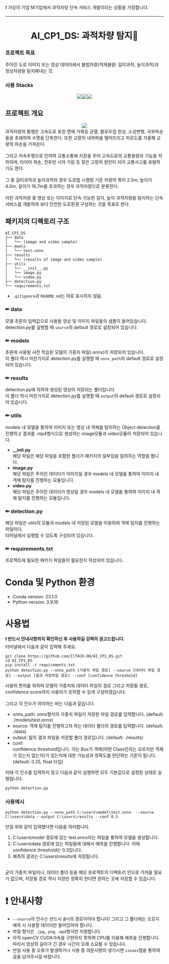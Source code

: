 ❗️ 가상의 기업 M기업에서 과적차량 단속 서비스 개발이라는 상황을 가정합니다.

---

# <div align="center">AI_CP1_DS: 과적차량 탐지🚛</div>
### 프로젝트 목표
주어진 도로 이미지 또는 영상 데이터에서 불법차량(적재불량: 길이과적, 높이과적)과 정상차량을 탐지해내는 것.
### 사용 Stacks
 <div style="margin: 0 auto; text-align: center;" align= "center"> <img src="https://img.shields.io/badge/Python-3776AB?style=for-the-badge&logo=Python&logoColor=white"><img src="https://img.shields.io/badge/YOLOv5-00FFFF?style=for-the-badge&logo=YOLO&logoColor=black"><img src="https://img.shields.io/badge/OpenCV-5C3EE8?style=for-the-badge&logo=OpenCV&logoColor=white"></div>

## 프로젝트 개요
 <div style="margin: 0 auto; text-align: center;" align= "center"><img src="https://img1.daumcdn.net/thumb/R1280x0/?scode=mtistory2&fname=https%3A%2F%2Fblog.kakaocdn.net%2Fdn%2Fbs5dn8%2FbtrGApdFKqy%2FZQCk39KOCdXr09YfVxsglk%2Fimg.jpg"></div>
과적차량의 통행은 고속도로 포장 면에 거북등 균열, 블로우업 현상, 소성변형, 국부파손들을 초래하여 수명을 단축한다. 또한 교량의 내하력을 떨어뜨리고 피로도를 가중해 교량의 파손을 가져온다.<br><br>
그리고 저속주행으로 인하여 교통소통에 지장을 주어 고속도로의 교통용량과 기능을 저하하며, 타이어 파손, 전후방 시야 가림 등 잦은 고장의 원인이 되어 교통사고를 유발하기도 한다.<br><br>
그 중 길이과적과 높이과적의 경우 도로법 시행령 기준 차량의 폭이 2.5m, 높이가 4.0m, 길이가 16.7m를 초과하는 경우 과적차량으로 분류한다.<br><Br>
이런 과적차량 중 영상 또는 이미지로 단속 가능한 길이, 높이 과적차량을 탐지하는 단속 서비스를 개발하여 보다 안전한 도로환경 구성하는 것을 목표로 한다.
 
 ## 패키지의 디렉토리 구조
 ```
 AI_CP1_DS
├── data
│   └── (image and video sample)
├── moels
│   └── test.onnx
├── results
│   └── (results of image and video sample)
├── utils
│   └── __init__.py
│   └── image.py
│   └── video.py
├── detection.py
└── requirements.txt
 ```
-  `.gitignore`과 `README.md`는 따로 표시하지 않음.

### ✏ data
모델 추론의 입력값으로 사용될 영상 및 이미지 파일들의 샘플이 들어있습니다.<br>
detection.py를 실행할 때 `source`의 default 경로로 설정되어 있습니다.
### ✏ models
추론에 사용될 사전 학습된 모델의 가중치 파일(.onnx)이 저장되어 있습니다.<br>
이 폴더 역시 마찬가지로 detection.py를 실행할 때 `onnx_path`의 default 경로로 설정되어 있습니다.
### ✏ results
detection.py에 의하여 생성된 영상이 저장되는 폴더입니다.<br>
이 폴더 역시 마찬가지로 detection.py를 실행할 때 `output`의 default 경로로 설정되어 있습니다.
### ✏ utils
models 내 모델을 통하여 이미지 또는 영상 내 객체를 탐지하는 Object deteciton을 진행하고 결과를 .mp4형식으로 생성하는 image모듈과 video모듈이 저장되어 있습니다.
- **__init.py**<br>
 해당 파일은 해당 파일을 포함한 폴더가 패키지의 일부임을 알려주는 역할을 합니다.
- **image.py**<br>
 해당 파일은 주어진 데이터가 이미지일 경우 models 내 모델을 통하여 이미지 내 객체 탐지를 진행하는 모듈입니다.
- **video.py**<br>
 해당 파일은 주어진 데이터가 영상일 경우 models 내 모델을 통하여 이미지 내 객체 탐지를 진행하는 모듈입니다.
### ✏ detection.py
 해당 파일은 utils의 모듈과 models 내 저장된 모델을 이용하여 객체 탐지를 진행하는 파일이다.<br>터미널에서 실행할 수 있도록 구성되어 있습니다.
### ✏ requirements.txt
 프로젝트에 필요한 패키지 파일들이 필요한지 작성되어 있습니다.

# Conda 및 Python 환경
- Conda version: 23.1.0
- Python version: 3.9.16

# 사용법
**❗ 반드시 안내사항까지 확인하신 후 사용하길 강력히 권고드립니다.**<br>
터미널에서 다음과 같이 입력해 주세요.
```
git clone https://github.com/IlTACK-OH/AI_CP1_DS.git
cd AI_CP1_DS
pip install -r requirements.txt
python detection.py --onnx_path [가중치 파일 경로] --source [데이터 파일 경로] --output [결과 저장파일 경로] --conf [confidence threshold]
```
사용의 편의를 위하여 모델의 가중치와 데이터 파일의 경로 그리고 저장될 경로, confidence score까지 사용자가 조작할 수 있게 구성하였습니다.<br><br>
그리고 각 인수가 의미하는 바는 다음과 같습니다.
- onnx_path: onnx형식의 가중치 파일이 저장된 파일 경로를 입력합니다. (default: ./models/test.onnx)
- source: 객체 탐지를 진행하고자 하는 데이터 폴더의 경로를 입력합니다. (default: ./data) 
- output: 탐지 결과 파일을 저장할 폴더 경로입니다. (default: ./results)
- conf:<br> confidence threshold입니다. 이는 Box가 객체(어떤 Class인지는 모르지만 객체가 있는지 없는지)가 있는지에 대한 가능성과 정확도를 판단하는 기준이 됩니다. (default: 0.25, float 타입)

 이때 각 인수를 입력하지 않고 다음과 같이 실행하면 모두 기본값으로 설정된 상태로 실행됩니다.
 ```
 python detection.py
 ```
### 사용예시
```
python detection.py --onnx_path C:\users\model\test.onnx  --source C:\users\data --output C:\users\results --conf 0.3
```
만일 위와 같이 입력했다면 다음을 의미합니다.
1. C:\users\model 경로에 있는 test.onnx라는 파일을 통하여 모델을 생성합니다.
2. C:\users\data 경로에 있는 파일들에 대해서 예측을 진행합니다. 이때 confidence threshold는 0.3입니다.
3. 예측의 결과는 C:\users\results에 저장됩니다.
<br>
굳이 가중치 파일이나, 데이터 폴더 등을 해당 프로젝트의 디렉토리 안으로 가져올 필요가 없으며, 저장될 경로 역시 지정만 정확히 한다면 원하는 곳에 저장할 수 있습니다.

 # ❗ 안내사항
 - `--source`의 인수는 반드시 `폴더`의 경로이어야 합니다! 그리고 그 폴더에는 오로지 예측 시 사용할 데이터만 들어있어야 합니다.
 - 파일 형식은 `.jpg`,`.png`, `.mp4`형식만 지원합니다.
 - 아직 openCV CUDA가속을 구현하지 못하여 CPU를 이용해 예측을 진행합니다. 따라서 영상의 길이가 긴 경우 시간이 오래 소요될 수 있습니다.
 - 만일 사용 중 오류가 발생하거나 사용 중 의문사항이 생기시면 `issues`탭을 통하여 글을 남겨주시길 바랍니다.
